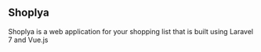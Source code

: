 ## Shoplya

Shoplya is a web application for your shopping list that is built using Laravel 7 and Vue.js
